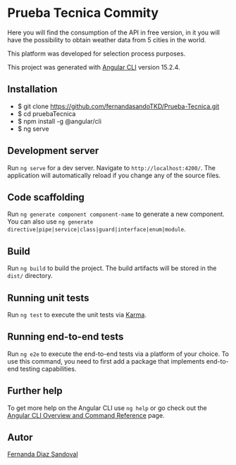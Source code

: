 # Prueba Tecnica Commity
Here you will find the consumption of the API in free version, in it you will have the possibility to obtain weather data from 5 cities in the world. 

This platform was developed for selection process purposes. 



This project was generated with [Angular CLI](https://github.com/angular/angular-cli) version 15.2.4.


## Installation
* $ git clone https://github.com/fernandasandoTKD/Prueba-Tecnica.git
* $ cd pruebaTecnica
* $ npm install -g @angular/cli
* $ ng serve


## Development server

Run `ng serve` for a dev server. Navigate to `http://localhost:4200/`. The application will automatically reload if you change any of the source files.

## Code scaffolding

Run `ng generate component component-name` to generate a new component. You can also use `ng generate directive|pipe|service|class|guard|interface|enum|module`.

## Build

Run `ng build` to build the project. The build artifacts will be stored in the `dist/` directory.

## Running unit tests

Run `ng test` to execute the unit tests via [Karma](https://karma-runner.github.io).

## Running end-to-end tests

Run `ng e2e` to execute the end-to-end tests via a platform of your choice. To use this command, you need to first add a package that implements end-to-end testing capabilities.

## Further help

To get more help on the Angular CLI use `ng help` or go check out the [Angular CLI Overview and Command Reference](https://angular.io/cli) page.


## Autor
[Fernanda Diaz Sandoval](https://www.linkedin.com/in/lufe-diaz-s/)